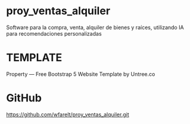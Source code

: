 # proy_ventas_alquiler
Software para la compra, venta, alquiler de bienes y raíces, utilizando IA para recomendaciones personalizadas

# TEMPLATE
Property &mdash; Free Bootstrap 5 Website Template by Untree.co

# GitHub
https://github.com/wfarelt/proy_ventas_alquiler.git